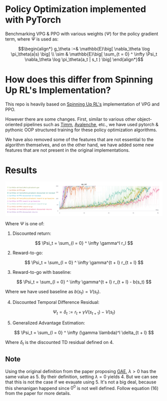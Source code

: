 # Policy Optimization implemented with PyTorch


Benchmarking VPG & PPO with various weights ($\Psi$) for the policy gradient term, where $\Psi$ is used as:

$$\begin{align*}
g_\theta :=& \mathbb{E}\big[ \nabla_\theta \log \pi_\theta(a|s) \big] \\
\sim & \mathbb{E}\big[ \sum_{t = 0} ^ \infty  \Psi_t \nabla_\theta  \log \pi_\theta(a_t | s_t ) \big]
\end{align*}$$


# How does this differ from Spinning Up RL's Implementation?

This repo is heavily based on [Spinning Up RL's](https://spinningup.openai.com/en/latest/index.html) implementation of VPG and PPO.

However there are some changes. First, similar to various other object-oriented pipelines such as [Timm](https://github.com/rwightman/pytorch-image-models), [Avalenche](https://avalanche.continualai.org/), etc., we have used pytorch & pythonic OOP structured training for these policy optimization algorithms.

We have also removed some of the features that are not essential to the algorithm themselves, and on the other hand, we have added some new features that are not present in the original implementations.

# Results

![](contents/ppoVSvpg.png)

Where $\Psi$ is one of:

1. Discounted return:

$$
\Psi_t = \sum_{l = 0} ^ \infty \gamma^l r_l
$$

2. Reward-to-go:

$$
\Psi_t = \sum_{l = 0} ^ \infty \gamma^{t + l} r_{t + l}
$$

3. Reward-to-go with baseline:

$$
\Psi_t = \sum_{l = 0} ^ \infty \gamma^{t + l} r_{t + l} - b(s_t)
$$

Where we have used baseline as $b(s_t) = V(s_t)$.

4. Discounted Temporal Difference Residual:

$$
\Psi_t = \delta_t := r_t + \gamma V(s_{t+1}) - V(s_t)
$$

5. Generalized Advantage Estimation:

$$
\Psi_t = \sum_{l = 0} ^ \infty (\gamma \lambda)^l \delta_{t + l}
$$

Where $\delta_{t}$ is the discounted TD residual defined on 4.

## Note
Using the original definition from the paper proposing [GAE](https://arxiv.org/abs/1506.02438), $\lambda>0$ 
has the same value as 5. By their definition, setting $\lambda=0$ yields 4. But we can see that this is not the case if we evauate using 5. It's not a big deal, because this shenanigan happend since ${0}^{0}$ is not well defined. Follow equation (16) from the paper for more details.





